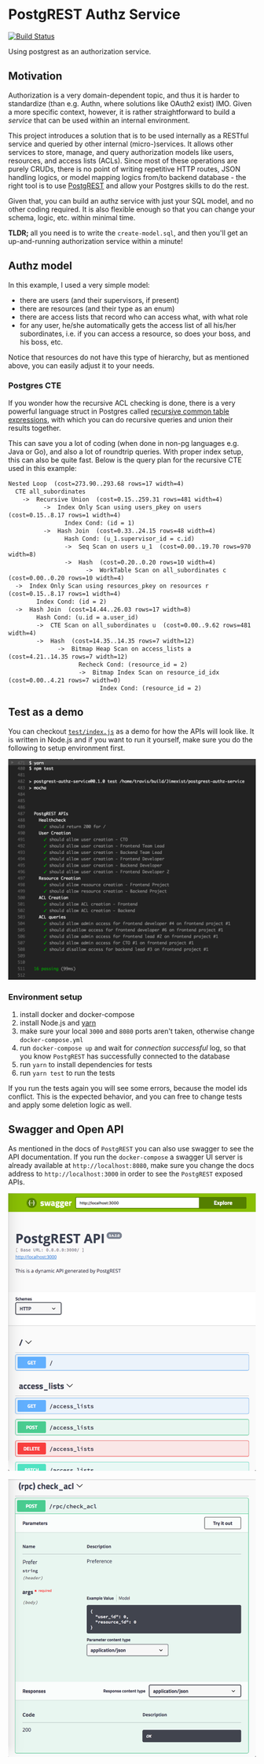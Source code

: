 # PostgREST Authz Service

[![Build Status](https://travis-ci.org/Jimexist/postgrest-authz-service.svg?branch=master)](https://travis-ci.org/Jimexist/postgrest-authz-service)

Using postgrest as an authorization service.

## Motivation

Authorization is a very domain-dependent topic, and thus it is harder to
standardize (than e.g. Authn, where solutions like OAuth2 exist) IMO. Given a
more specific context, however, it is rather straightforward to build a
*service* that can be used within an internal environment.

This project introduces a solution that is to be used internally as a RESTful
service and queried by other internal (micro-)services. It allows other services
to store, manage, and query authorization models like users, resources, and
access lists (ACLs). Since most of these operations are purely CRUDs, there is
no point of writing repetitive HTTP routes, JSON handling logics, or model
mapping logics from/to backend database - the right tool is to use
[PostgREST](https://postgrest.com) and allow your Postgres skills to do the rest.

Given that, you can build an authz service with just your SQL model, and no
other coding required. It is also flexible enough so that you can change your
schema, logic, etc. within minimal time.

**TLDR;** all you need is to write the `create-model.sql`, and then you'll
get an up-and-running authorization service within a minute!

## Authz model

In this example, I used a very simple model:

- there are users (and their supervisors, if present)
- there are resources (and their type as an enum)
- there are access lists that record who can access what, with what role
- for any user, he/she automatically gets the access list of all his/her
  subordinates, i.e. if you can access a resource, so does your boss, and his
  boss, etc.

Notice that resources do not have this type of hierarchy, but as mentioned above,
you can easily adjust it to your needs.

### Postgres CTE

If you wonder how the recursive ACL checking is done, there is a very powerful
language struct in Postgres called [recursive common table expressions](https://www.postgresql.org/docs/current/static/queries-with.html),
with which you can do recursive queries and union their results together.

This can save you a lot of coding (when done in non-pg languages e.g. Java or
Go), and also a lot of roundtrip queries. With proper index setup, this can also
be quite fast. Below is the query plan for the recursive CTE used in this example:

```
Nested Loop  (cost=273.90..293.68 rows=17 width=4)
  CTE all_subordinates
    ->  Recursive Union  (cost=0.15..259.31 rows=481 width=4)
          ->  Index Only Scan using users_pkey on users  (cost=0.15..8.17 rows=1 width=4)
                Index Cond: (id = 1)
          ->  Hash Join  (cost=0.33..24.15 rows=48 width=4)
                Hash Cond: (u_1.supervisor_id = c.id)
                ->  Seq Scan on users u_1  (cost=0.00..19.70 rows=970 width=8)
                ->  Hash  (cost=0.20..0.20 rows=10 width=4)
                      ->  WorkTable Scan on all_subordinates c  (cost=0.00..0.20 rows=10 width=4)
  ->  Index Only Scan using resources_pkey on resources r  (cost=0.15..8.17 rows=1 width=4)
        Index Cond: (id = 2)
  ->  Hash Join  (cost=14.44..26.03 rows=17 width=8)
        Hash Cond: (u.id = a.user_id)
        ->  CTE Scan on all_subordinates u  (cost=0.00..9.62 rows=481 width=4)
        ->  Hash  (cost=14.35..14.35 rows=7 width=12)
              ->  Bitmap Heap Scan on access_lists a  (cost=4.21..14.35 rows=7 width=12)
                    Recheck Cond: (resource_id = 2)
                    ->  Bitmap Index Scan on resource_id_idx  (cost=0.00..4.21 rows=7 width=0)
                          Index Cond: (resource_id = 2)
```

## Test as a demo

You can checkout [`test/index.js`](https://github.com/Jimexist/postgrest-authz-service/blob/master/test/index.js) as a demo for how the APIs will look like. It
is written in Node.js and if you want to run it yourself, make sure you do the
following to setup environment first.

![Test Screenshot](https://github.com/Jimexist/postgrest-authz-service/raw/master/screenshots/mocha_test.png)

### Environment setup

1. install docker and docker-compose
2. install Node.js and [yarn](https://yarnpkg.com/)
3. make sure your local `3000` and `8080` ports aren't taken, otherwise change
   `docker-compose.yml`
4. run `docker-compose up` and wait for *connection successful* log, so that you
   know `PostgREST` has successfully connected to the database
5. run `yarn` to install dependencies for tests
6. run `yarn test` to run the tests

If you run the tests again you will see some errors, because the model ids
conflict. This is the expected behavior, and you can free to change tests and
apply some deletion logic as well.

## Swagger and Open API

As mentioned in the docs of `PostgREST` you can also use swagger to see the API
documentation. If you run the `docker-compose` a swagger UI server is already
available at `http://localhost:8080`, make sure you change the docs address to
`http://localhost:3000` in order to see the `PostgREST` exposed APIs.

![Swagger API Screenshot](https://github.com/Jimexist/postgrest-authz-service/raw/master/screenshots/swagger_api.png)

![Swagger API Screenshot - RPC](https://github.com/Jimexist/postgrest-authz-service/raw/master/screenshots/swagger_api_rpc.png)
